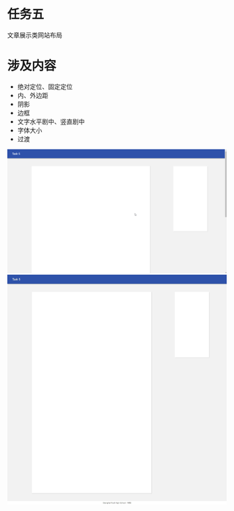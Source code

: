 # 任务五

文章展示类网站布局

# 涉及内容

- 绝对定位、固定定位
- 内、外边距
- 阴影
- 边框
- 文字水平剧中、竖直剧中
- 字体大小
- 过渡

![](./example.gif)
![](./example.jpg)
